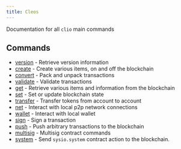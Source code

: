 ```yaml
---
title: Cleos
---
```


Documentation for all `clio` main commands

## Commands
- [version](./version/index.md) - Retrieve version information
- [create](./create/index.md) - Create various items, on and off the blockchain
- [convert](./convert/index.md) - Pack and unpack transactions
- [validate](./validate/index.md) - Validate transactions
- [get](./get/index.md) - Retrieve various items and information from the blockchain
- [set](./set/index.md) - Set or update blockchain state
- [transfer](./transfer.md) - Transfer tokens from account to account
- [net](./net/index.md) - Interact with local p2p network connections
- [wallet](./wallet/index.md) - Interact with local wallet
- [sign](./sign.md) - Sign a transaction
- [push](./push/index.md) - Push arbitrary transactions to the blockchain
- [multisig](./multisig/index.md) - Multisig contract commands
- [system](./system/index.md) - Send `sysio.system` contract action to the blockchain.


<!-- - []() - Wrap contract commands -->